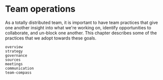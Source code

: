 # Team operations

As a totally distributed team, it is important to have team practices that give one another insight into what we're working on, identify opportunities to collaborate, and un-block one another.
This chapter describes some of the practices that we adopt towards these goals.

```{toctree}
overview
strategy
governance
sources
meetings
communication
team-compass
```
